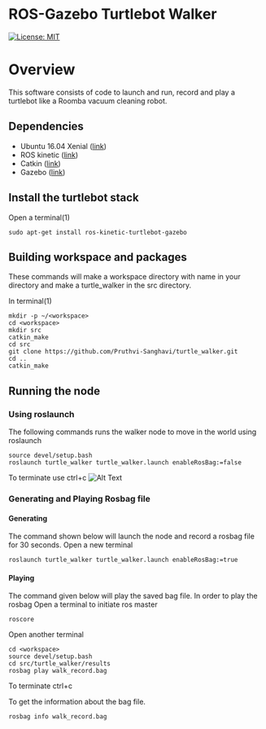 # ROS-Gazebo Turtlebot Walker
[![License: MIT](https://img.shields.io/badge/License-MIT-yellow.svg)](https://opensource.org/licenses/MIT)

# Overview
This software consists of code to launch and run, record and play a turtlebot like a Roomba vacuum cleaning robot.

## Dependencies			
 - Ubuntu 16.04 Xenial ([link](http://releases.ubuntu.com/16.04/))
 - ROS kinetic ([link](http://wiki.ros.org/kinetic))
 - Catkin ([link](http://wiki.ros.org/catkin))  
 - Gazebo ([link](http://gazebosim.org/))

## Install the turtlebot stack
Open a terminal(1)


```
sudo apt-get install ros-kinetic-turtlebot-gazebo 
```

## Building workspace and packages
These commands will make a workspace directory with name <workspace> in your <home> directory and make a turtle_walker in the src directory.

In terminal(1)
```
mkdir -p ~/<workspace>
cd <workspace>
mkdir src
catkin_make
cd src
git clone https://github.com/Pruthvi-Sanghavi/turtle_walker.git
cd ..
catkin_make
```

## Running the node

### Using roslaunch
The following commands runs the walker node to move in the world using roslaunch
```
source devel/setup.bash
roslaunch turtle_walker turtle_walker.launch enableRosBag:=false 
```
To terminate use ctrl+c
![Alt Text](https://github.com/Pruthvi-Sanghavi/turtle_walker/blob/master/results/turtle_walker.gif)

### Generating and Playing Rosbag file



#### Generating
The command shown below will launch the node and record a rosbag file for 30 seconds.
Open a new terminal
```
roslaunch turtle_walker turtle_walker.launch enableRosBag:=true
```
#### Playing 
The command given below will play the saved bag file.
In order to play the rosbag
Open a terminal to initiate ros master
```
roscore
```
Open another terminal
```
cd <workspace>
source devel/setup.bash
cd src/turtle_walker/results
rosbag play walk_record.bag
```
To terminate ctrl+c



To get the information about the bag file.
```
rosbag info walk_record.bag
```



